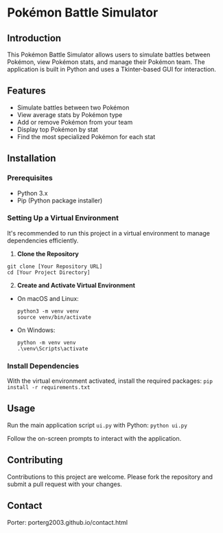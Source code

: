 # Pokémon Battle Simulator

## Introduction
This Pokémon Battle Simulator allows users to simulate battles between Pokémon, view Pokémon stats, and manage their Pokémon team. The application is built in Python and uses a Tkinter-based GUI for interaction.

## Features
- Simulate battles between two Pokémon
- View average stats by Pokémon type
- Add or remove Pokémon from your team
- Display top Pokémon by stat
- Find the most specialized Pokémon for each stat

## Installation

### Prerequisites
- Python 3.x
- Pip (Python package installer)

### Setting Up a Virtual Environment
It's recommended to run this project in a virtual environment to manage dependencies efficiently.

1. **Clone the Repository**
  ```
  git clone [Your Repository URL]
  cd [Your Project Directory]
  ```

2. **Create and Activate Virtual Environment**
- On macOS and Linux:
  ```
  python3 -m venv venv
  source venv/bin/activate
  ```
- On Windows:
  ```
  python -m venv venv
  .\venv\Scripts\activate
  ```

### Install Dependencies
With the virtual environment activated, install the required packages:
```pip install -r requirements.txt```

## Usage

Run the main application script `ui.py` with Python:
```python ui.py```

Follow the on-screen prompts to interact with the application.

## Contributing
Contributions to this project are welcome. Please fork the repository and submit a pull request with your changes.

## Contact
Porter: porterg2003.github.io/contact.html